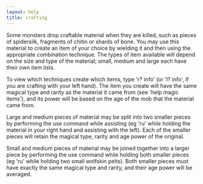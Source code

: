 ```yaml
---
layout: help
title: crafting
---
```


Some monsters drop craftable material when they are killed, such as pieces of 
spidersilk, fragments of chitin or shards of bone.  You may use this material 
to create an item of your choice by wielding it and then using the appropriate 
combination technique.  The types of item available will depend on the size and
type of the material; small, medium and large each have their own item lists.

To view which techniques create which items, type 'r? info' (or 'l? info', if 
you are crafting with your left hand).  The item you create will have the same 
magical type and rarity as the material it came from (see 'help magic items'), 
and its power will be based on the age of the mob that the material came from.

Large and medium pieces of material may be split into two smaller pieces by 
performing the use command while assisting (eg 'ru' while holding the material 
in your right hand and assisting with the left).  Each of the smaller pieces 
will retain the magical type, rarity and age power of the original.

Small and medium pieces of material may be joined together into a larger piece 
by performing the use command while holding both smaller pieces (eg 'ru' while 
holding two small wolfskin pelts).  Both smaller pieces must have exactly the 
same magical type and rarity, and their age power will be averaged.
